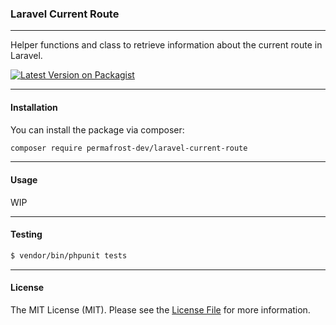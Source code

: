 ### Laravel Current Route

---
Helper functions and class to retrieve information about the current route in Laravel.


[![Latest Version on Packagist](https://img.shields.io/packagist/v/permafrost-dev/laravel-current-route.svg?style=flat-square)](https://packagist.org/packages/permafrost-dev/laravel-current-route)

---

#### Installation

You can install the package via composer:

```bash
composer require permafrost-dev/laravel-current-route
```
---

#### Usage
WIP

---

#### Testing

``` bash
$ vendor/bin/phpunit tests
```

---

#### License

The MIT License (MIT). Please see the [License File](LICENSE) for more information.
